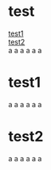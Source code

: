# test

[test1](#test1)  
[test2](#test2)  
a
a
a
a
a
a






# test1
a
a
a
a
a
a





# test2
a
a
a
a
a
a
